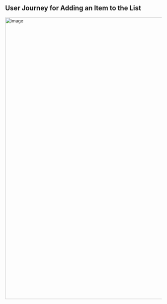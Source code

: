 ## User Journey for Adding an Item to the List

<img width="907" alt="image" src="https://github.com/user-attachments/assets/b5b4c189-a28f-4142-ade4-1c1d3a80fd20" />
